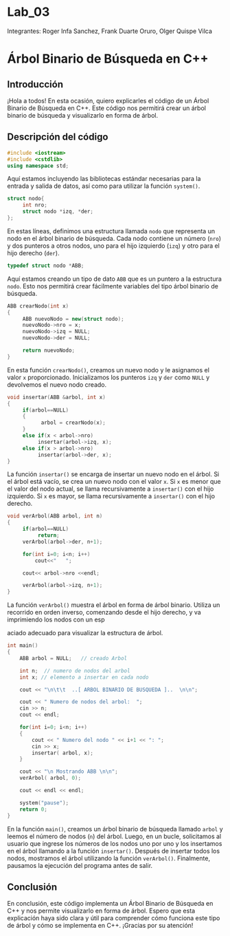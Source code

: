 # Lab_03
Integrantes: Roger Infa Sanchez, Frank Duarte Oruro, Olger Quispe Vilca
# Árbol Binario de Búsqueda en C++

## Introducción
¡Hola a todos! En esta ocasión, quiero explicarles el código de un Árbol Binario de Búsqueda en C++. Este código nos permitirá crear un árbol binario de búsqueda y visualizarlo en forma de árbol. 

## Descripción del código
```cpp
#include <iostream>
#include <cstdlib>
using namespace std;
```

Aquí estamos incluyendo las bibliotecas estándar necesarias para la entrada y salida de datos, así como para utilizar la función `system()`.

```cpp
struct nodo{
     int nro;
     struct nodo *izq, *der;
};
```

En estas líneas, definimos una estructura llamada `nodo` que representa un nodo en el árbol binario de búsqueda. Cada nodo contiene un número (`nro`) y dos punteros a otros nodos, uno para el hijo izquierdo (`izq`) y otro para el hijo derecho (`der`).

```cpp
typedef struct nodo *ABB;
```

Aquí estamos creando un tipo de dato `ABB` que es un puntero a la estructura `nodo`. Esto nos permitirá crear fácilmente variables del tipo árbol binario de búsqueda.

```cpp
ABB crearNodo(int x)
{
     ABB nuevoNodo = new(struct nodo);
     nuevoNodo->nro = x;
     nuevoNodo->izq = NULL;
     nuevoNodo->der = NULL;

     return nuevoNodo;
}
```

En esta función `crearNodo()`, creamos un nuevo nodo y le asignamos el valor `x` proporcionado. Inicializamos los punteros `izq` y `der` como `NULL` y devolvemos el nuevo nodo creado.

```cpp
void insertar(ABB &arbol, int x)
{
     if(arbol==NULL)
     {
           arbol = crearNodo(x);
     }
     else if(x < arbol->nro)
          insertar(arbol->izq, x);
     else if(x > arbol->nro)
          insertar(arbol->der, x);
}
```

La función `insertar()` se encarga de insertar un nuevo nodo en el árbol. Si el árbol está vacío, se crea un nuevo nodo con el valor `x`. Si `x` es menor que el valor del nodo actual, se llama recursivamente a `insertar()` con el hijo izquierdo. Si `x` es mayor, se llama recursivamente a `insertar()` con el hijo derecho.

```cpp
void verArbol(ABB arbol, int n)
{
     if(arbol==NULL)
          return;
     verArbol(arbol->der, n+1);

     for(int i=0; i<n; i++)
         cout<<"   ";

     cout<< arbol->nro <<endl;

     verArbol(arbol->izq, n+1);
}
```

La función `verArbol()` muestra el árbol en forma de árbol binario. Utiliza un recorrido en orden inverso, comenzando desde el hijo derecho, y va imprimiendo los nodos con un esp

aciado adecuado para visualizar la estructura de árbol.

```cpp
int main()
{
    ABB arbol = NULL;   // creado Arbol

    int n;  // numero de nodos del arbol
    int x; // elemento a insertar en cada nodo

    cout << "\n\t\t  ..[ ARBOL BINARIO DE BUSQUEDA ]..  \n\n";

    cout << " Numero de nodos del arbol:  ";
    cin >> n;
    cout << endl;

    for(int i=0; i<n; i++)
    {
        cout << " Numero del nodo " << i+1 << ": ";
        cin >> x;
        insertar( arbol, x);
    }

    cout << "\n Mostrando ABB \n\n";
    verArbol( arbol, 0);

    cout << endl << endl;

    system("pause");
    return 0;
}
```

En la función `main()`, creamos un árbol binario de búsqueda llamado `arbol` y leemos el número de nodos (`n`) del árbol. Luego, en un bucle, solicitamos al usuario que ingrese los números de los nodos uno por uno y los insertamos en el árbol llamando a la función `insertar()`. Después de insertar todos los nodos, mostramos el árbol utilizando la función `verArbol()`. Finalmente, pausamos la ejecución del programa antes de salir.

## Conclusión
En conclusión, este código implementa un Árbol Binario de Búsqueda en C++ y nos permite visualizarlo en forma de árbol. Espero que esta explicación haya sido clara y útil para comprender cómo funciona este tipo de árbol y cómo se implementa en C++. ¡Gracias por su atención!
